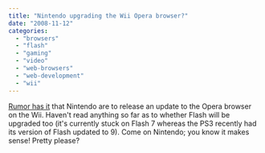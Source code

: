 ```yaml
---
title: "Nintendo upgrading the Wii Opera browser?"
date: "2008-11-12"
categories: 
  - "browsers"
  - "flash"
  - "gaming"
  - "video"
  - "web-browsers"
  - "web-development"
  - "wii"
---
```


[Rumor has it](http://kotaku.com/5083712/opera-browser-for-wii-levels-up) that Nintendo are to release an update to the Opera browser on the Wii. Haven't read anything so far as to whether Flash will be upgraded too (it's currently stuck on Flash 7 whereas the PS3 recently had its version of Flash updated to 9). Come on Nintendo; you know it makes sense! Pretty please?
